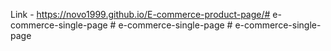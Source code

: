 Link - https://novo1999.github.io/E-commerce-product-page/#   e - c o m m e r c e - s i n g l e - p a g e  
 #   e - c o m m e r c e - s i n g l e - p a g e  
 #   e - c o m m e r c e - s i n g l e - p a g e  
 